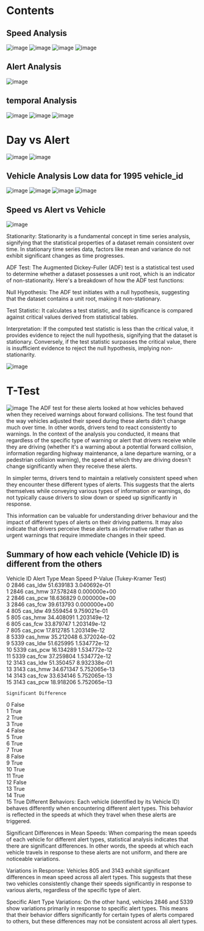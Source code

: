 # Contents
## Speed Analysis
![image](https://github.com/bruhathisp/IntelUnnatiGrandChallenge/assets/91585301/7da7b293-c690-4e83-8fa1-0750b278dbce)
![image](https://github.com/bruhathisp/IntelUnnatiGrandChallenge/assets/91585301/20bd15ce-d019-4e16-9394-9d220e0026bb)
![image](https://github.com/bruhathisp/IntelUnnatiGrandChallenge/assets/91585301/a5c06332-9ba8-4f6c-8d8e-5ac8b0863712)
![image](https://github.com/bruhathisp/IntelUnnatiGrandChallenge/assets/91585301/ff94ab6c-f8e0-43b1-8ad1-2e99e9a53d85)



## Alert Analysis
![image](https://github.com/bruhathisp/IntelUnnatiGrandChallenge/assets/91585301/adefd72c-6e47-49d3-bbed-9fc573fbfbe5)
## temporal Analysis
![image](https://github.com/bruhathisp/IntelUnnatiGrandChallenge/assets/91585301/1966deaf-32e4-4b5e-b456-b9a77b04e1e6)
![image](https://github.com/bruhathisp/IntelUnnatiGrandChallenge/assets/91585301/6d28fa70-d31e-49e0-9bca-ca96bf80ddc1)
![image](https://github.com/bruhathisp/IntelUnnatiGrandChallenge/assets/91585301/14e397d1-c2b7-4246-b308-60ff07e613a9)









# Day vs Alert
![image](https://github.com/bruhathisp/IntelUnnatiGrandChallenge/assets/91585301/eb8116ec-c774-41c3-a2cd-61030eeaa71a)
![image](https://github.com/bruhathisp/IntelUnnatiGrandChallenge/assets/91585301/7be847f2-8355-4143-89f0-b8d08a2161ab)

## Vehicle Analysis Low data for 1995 vehicle_id
![image](https://github.com/bruhathisp/IntelUnnatiGrandChallenge/assets/91585301/14eaa2c0-3449-4f55-b6e8-f375543ce856)
![image](https://github.com/bruhathisp/IntelUnnatiGrandChallenge/assets/91585301/1c7fa130-69e0-4ece-93a3-ff4ee821b9d1)
![image](https://github.com/bruhathisp/IntelUnnatiGrandChallenge/assets/91585301/0c386732-35db-442d-adbd-d81a9c48bbc5)
![image](https://github.com/bruhathisp/IntelUnnatiGrandChallenge/assets/91585301/17a32fc4-8b68-4a2d-88e9-bb8d900c07b6)

## Speed vs Alert vs Vehicle
![image](https://github.com/bruhathisp/IntelUnnatiGrandChallenge/assets/91585301/5d08da07-4986-4bd3-9e88-841b47e8453d)




Stationarity:
Stationarity is a fundamental concept in time series analysis, signifying that the statistical properties of a dataset remain consistent over time. In stationary time series data, factors like mean and variance do not exhibit significant changes as time progresses.

ADF Test:
The Augmented Dickey-Fuller (ADF) test is a statistical test used to determine whether a dataset possesses a unit root, which is an indicator of non-stationarity. Here's a breakdown of how the ADF test functions:

Null Hypothesis: The ADF test initiates with a null hypothesis, suggesting that the dataset contains a unit root, making it non-stationary.

Test Statistic: It calculates a test statistic, and its significance is compared against critical values derived from statistical tables.

Interpretation: If the computed test statistic is less than the critical value, it provides evidence to reject the null hypothesis, signifying that the dataset is stationary. Conversely, if the test statistic surpasses the critical value, there is insufficient evidence to reject the null hypothesis, implying non-stationarity.

![image](https://github.com/bruhathisp/IntelUnnatiGrandChallenge/assets/91585301/23cdc770-af76-48e0-b17c-bfef98f22929)

# T-Test
![image](https://github.com/bruhathisp/IntelUnnatiGrandChallenge/assets/91585301/463b1320-5e8d-4dc1-9e40-a46b7b169213)
The ADF test for these alerts looked at how vehicles behaved when they received warnings about forward collisions. The test found that the way vehicles adjusted their speed during these alerts didn't change much over time. In other words, drivers tend to react consistently to warnings. 
In the context of the analysis you conducted, it means that regardless of the specific type of warning or alert that drivers receive while they are driving (whether it's a warning about a potential forward collision, information regarding highway maintenance, a lane departure warning, or a pedestrian collision warning), the speed at which they are driving doesn't change significantly when they receive these alerts.

In simpler terms, drivers tend to maintain a relatively consistent speed when they encounter these different types of alerts. This suggests that the alerts themselves while conveying various types of information or warnings, do not typically cause drivers to slow down or speed up significantly in response.

This information can be valuable for understanding driver behaviour and the impact of different types of alerts on their driving patterns. It may also indicate that drivers perceive these alerts as informative rather than as urgent warnings that require immediate changes in their speed.
## Summary of how each vehicle (Vehicle ID) is different from the others
Vehicle ID Alert Type  Mean Speed  P-Value (Tukey-Kramer Test)  \
0         2846    cas_ldw   51.639183                 3.040692e-01   
1         2846    cas_hmw   37.578248                 0.000000e+00   
2         2846    cas_pcw   18.636829                 0.000000e+00   
3         2846    cas_fcw   39.613793                 0.000000e+00   
4          805    cas_ldw   49.559454                 9.759021e-01   
5          805    cas_hmw   34.408091                 1.203149e-12   
6          805    cas_fcw   33.879747                 1.203149e-12   
7          805    cas_pcw   17.812785                 1.203149e-12   
8         5339    cas_hmw   35.212048                 6.372024e-02   
9         5339    cas_ldw   51.625995                 1.534772e-12   
10        5339    cas_pcw   16.134289                 1.534772e-12   
11        5339    cas_fcw   37.259804                 1.534772e-12   
12        3143    cas_ldw   51.350457                 8.932338e-01   
13        3143    cas_hmw   34.671347                 5.752065e-13   
14        3143    cas_fcw   33.634146                 5.752065e-13   
15        3143    cas_pcw   18.918206                 5.752065e-13   

    Significant Difference  
0                    False  
1                     True  
2                     True  
3                     True  
4                    False  
5                     True  
6                     True  
7                     True  
8                    False  
9                     True  
10                    True  
11                    True  
12                   False  
13                    True  
14                    True  
15                    True
Different Behaviors: Each vehicle (identified by its Vehicle ID) behaves differently when encountering different alert types. This behavior is reflected in the speeds at which they travel when these alerts are triggered.

Significant Differences in Mean Speeds: When comparing the mean speeds of each vehicle for different alert types, statistical analysis indicates that there are significant differences. In other words, the speeds at which each vehicle travels in response to these alerts are not uniform, and there are noticeable variations.

Variations in Response: Vehicles 805 and 3143 exhibit significant differences in mean speed across all alert types. This suggests that these two vehicles consistently change their speeds significantly in response to various alerts, regardless of the specific type of alert.

Specific Alert Type Variations: On the other hand, vehicles 2846 and 5339 show variations primarily in response to specific alert types. This means that their behavior differs significantly for certain types of alerts compared to others, but these differences may not be consistent across all alert types.









